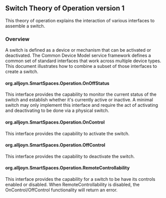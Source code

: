 ## Switch Theory of Operation version 1

This theory of operation explains the interaction of various interfaces to
assemble a switch.

### Overview

A switch is defined as a device or mechanism that can be activated or deactivated.
The Common Device Model service framework defines a common set of standard interfaces that work
across multiple device types. This document illustrates how to combine a subset
of those interfaces to create a switch.

#### org.alljoyn.SmartSpaces.Operation.OnOffStatus

This interface provides the capability to monitor the current
status of the switch and establish whether it's currently active or
inactive. A minimal switch may only implement this interface and
require the act of activating and deactivating to be done via a physical switch.

#### org.alljoyn.SmartSpaces.Operation.OnControl

This interface provides the capability to activate the switch.

#### org.alljoyn.SmartSpaces.Operation.OffControl

This interface provides the capability to deactivate the switch.

#### org.alljoyn.SmartSpaces.Operation.RemoteControllability

This interface provides the capability for a switch to be have its controls
enabled or disabled. When RemoteControllability is disabled, the OnControl/OffControl
functionality will return an error.
